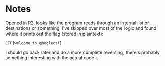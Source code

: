 # Notes

Opened in R2, looks like the program reads through an internal list of destinations or something. I've skipped over most of the logic and found where it prints out the flag (stored in plaintext):
```
CTF{welcome_to_googlectf}
```

I should go back later and do a more complete reversing, there's probably something interesting with the actual code...
